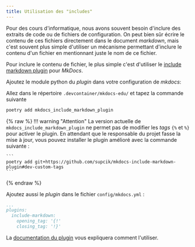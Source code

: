 ```yaml
---
title: Utilisation des "includes"
---
```


Pour des cours d'informatique, nous avons souvent besoin d'inclure des
extraits de code ou de fichiers de configuration. On peut bien sûr écrire
le contenu de ces fichiers directement dans le document _markdown_, mais
c'est souvent plus simple d'utiliser un mécanisme permettant d'inclure le
contenu d'un fichier en mentionnant juste le nom de ce fichier.

Pour inclure le contenu de fichier, le plus simple c'est d'utiliser le
[include markdown plugin](https://github.com/mondeja/mkdocs-include-markdown-plugin)
pour _MkDocs_.

Ajoutez le module python du _plugin_ dans votre configuration de _mkdocs_:

Allez dans le répertoire `.devcontainer/mkdocs-edu/` et tapez la commande suivante

```bash
poetry add mkdocs_include_markdown_plugin
```

{% raw %}
!!! warning "Attention"
    La version actuelle de `mkdocs_include_markdown_plugin` ne permet pas de
    modifier les _tags_ `{%` et `%}` pour activer le plugin. En attendant que le 
    responsable du projet fasse la mise à jour, vous pouvez installer le plugin
    amélioré avec la commande suivante :

    ```
    poetry add git+https://github.com/supcik/mkdocs-include-markdown-plugin#dev-custom-tags
    ```
{% endraw %}

Ajoutez aussi le _plugin_ dans le fichier `config/mkdocs.yml` :

```yml title="config/mkdocs.yml"
...
plugins:
  include-markdown:
    opening_tag: '{!'
    closing_tag: '!}'
```

La [documentation du plugin](https://github.com/mondeja/mkdocs-include-markdown-plugin#documentation)
vous expliquera comment l'utiliser.  